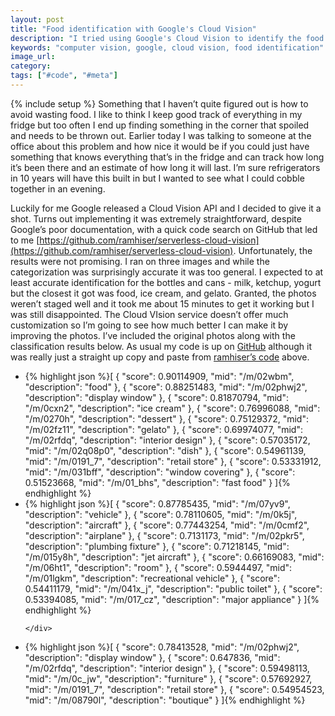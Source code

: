 ```yaml
---
layout: post
title: "Food identification with Google's Cloud Vision"
description: "I tried using Google's Cloud Vision to identify the food in my fridge. It didn't go very well."
keywords: "computer vision, google, cloud vision, food identification"
image_url:
category:
tags: ["#code", "#meta"]
---
```

{% include setup %}
Something that I haven’t quite figured out is how to avoid wasting food. I like to think I keep good track of everything in my fridge but too often I end up finding something in the corner that spoiled and needs to be thrown out. Earlier today I was talking to someone at the office about this problem and how nice it would be if you could just have something that knows everything that’s in the fridge and can track how long it’s been there and an estimate of how long it will last. I’m sure refrigerators in 10 years will have this built in but I wanted to see what I could cobble together in an evening.

Luckily for me Google released a Cloud Vision API and I decided to give it a shot. Turns out implementing it was extremely straightforward, despite Google’s poor documentation, with a quick code search on GitHub that led to me [https://github.com/ramhiser/serverless-cloud-vision](https://github.com/ramhiser/serverless-cloud-vision). Unfortunately, the results were not promising. I ran on three images and while the categorization was surprisingly accurate it was too general. I expected to at least accurate identification for the bottles and cans - milk, ketchup, yogurt but the closest it got was food, ice cream, and gelato. Granted, the photos weren’t staged well and it took me about 15 minutes to get it working but I was still disappointed. The Cloud VIsion service doesn’t offer much customization so I’m going to see how much better I can make it by improving the photos. I’ve included the original photos along with the classification results below. As usual my code is up on [GitHub](https://github.com/dangoldin/fridge-vision) although it was really just a straight up copy and paste from [ramhiser’s code](https://github.com/ramhiser/serverless-cloud-vision) above.


<ul class="thumbnails">
  <li class="span8">
    <div class="thumbnail">
      <amp-img src="{{ IMG_PATH }}fridge-1.jpg" alt="Fridge 1" width="600" height="800"></amp-img>
      {% highlight json %}[
        {
          "score": 0.90114909,
          "mid": "/m/02wbm",
          "description": "food"
        },
        {
          "score": 0.88251483,
          "mid": "/m/02phwj2",
          "description": "display window"
        },
        {
          "score": 0.81870794,
          "mid": "/m/0cxn2",
          "description": "ice cream"
        },
        {
          "score": 0.76996088,
          "mid": "/m/0270h",
          "description": "dessert"
        },
        {
          "score": 0.75129372,
          "mid": "/m/02fz11",
          "description": "gelato"
        },
        {
          "score": 0.69974077,
          "mid": "/m/02rfdq",
          "description": "interior design"
        },
        {
          "score": 0.57035172,
          "mid": "/m/02q08p0",
          "description": "dish"
        },
        {
          "score": 0.54961139,
          "mid": "/m/0191_7",
          "description": "retail store"
        },
        {
          "score": 0.53331912,
          "mid": "/m/031bff",
          "description": "window covering"
        },
        {
          "score": 0.51523668,
          "mid": "/m/01_bhs",
          "description": "fast food"
        }
      ]{% endhighlight %}
    </div>
  </li>

  <li class="span8">
    <div class="thumbnail">
      <amp-img src="{{ IMG_PATH }}fridge-2.jpg" alt="Fridge 2" width="600" height="800"></amp-img>
      {% highlight json %}[
        {
          "score": 0.87785435,
          "mid": "/m/07yv9",
          "description": "vehicle"
        },
        {
          "score": 0.78110605,
          "mid": "/m/0k5j",
          "description": "aircraft"
        },
        {
          "score": 0.77443254,
          "mid": "/m/0cmf2",
          "description": "airplane"
        },
        {
          "score": 0.7131173,
          "mid": "/m/02pkr5",
          "description": "plumbing fixture"
        },
        {
          "score": 0.71218145,
          "mid": "/m/015y8h",
          "description": "jet aircraft"
        },
        {
          "score": 0.66169083,
          "mid": "/m/06ht1",
          "description": "room"
        },
        {
          "score": 0.5944497,
          "mid": "/m/01lgkm",
          "description": "recreational vehicle"
        },
        {
          "score": 0.54411179,
          "mid": "/m/041x_j",
          "description": "public toilet"
        },
        {
          "score": 0.53394085,
          "mid": "/m/017_cz",
          "description": "major appliance"
        }
      ]{% endhighlight %}

    </div>
  </li>

  <li class="span8">
    <div class="thumbnail">
      <amp-img src="{{ IMG_PATH }}fridge-3.jpg" alt="Fridge 3" width="600" height="800"></amp-img>
      {% highlight json %}[
        {
          "score": 0.78413528,
          "mid": "/m/02phwj2",
          "description": "display window"
        },
        {
          "score": 0.647836,
          "mid": "/m/02rfdq",
          "description": "interior design"
        },
        {
          "score": 0.59498113,
          "mid": "/m/0c_jw",
          "description": "furniture"
        },
        {
          "score": 0.57692927,
          "mid": "/m/0191_7",
          "description": "retail store"
        },
        {
          "score": 0.54954523,
          "mid": "/m/08790l",
          "description": "boutique"
        }
      ]{% endhighlight %}
    </div>
  </li>
</ul>

